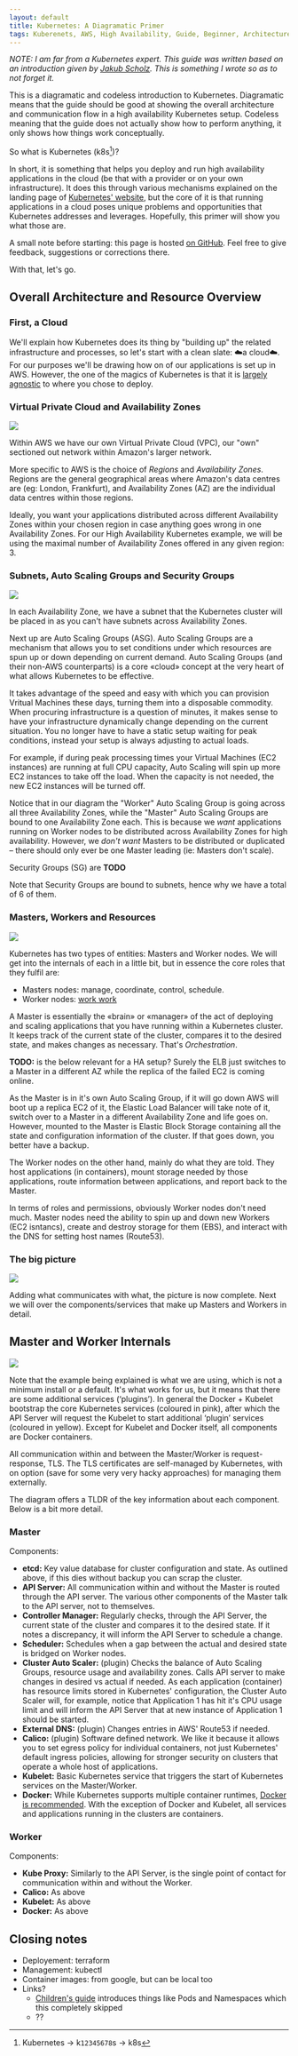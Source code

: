 ```yaml
---
layout: default
title: Kubernetes: A Diagramatic Primer
tags: Kuberenets, AWS, High Availability, Guide, Beginner, Architecture, HA
---
```


_NOTE: I am far from a Kubernetes expert. This guide was written based on an
introduction given by [Jakub Scholz](https://github.com/scholzj). This is
something I wrote so as to not forget it._

This is a diagramatic and codeless introduction to Kubernetes. Diagramatic
means that the guide should be good at showing the overall architecture and
communication flow in a high availability Kubernetes setup. Codeless meaning
that the guide does not actually show how to perform anything, it only shows
how things work conceptually.

So what is Kubernetes (k8s[^1])?

In short, it is something that helps you deploy and run high availability
applications in the cloud (be that with a provider or on your own
infrastructure). It does this through various mechanisms explained on the
landing page of [Kubernetes' website](https://kubernetes.io/), but the core of
it is that running applications in a cloud poses unique problems and
opportunities that Kubernetes addresses and leverages. Hopefully, this primer
will show you what those are.

A small note before starting: this page is hosted [on GitHub](https://github.com/zmlka/undisciplinary). 
Feel free to give feedback, suggestions or corrections there.

With that, let's go.

## Overall Architecture and Resource Overview

### First, a Cloud

We'll explain how Kubernetes does its thing by "building up" the related
infrastructure and processes, so let's start with a clean slate: ☁️a cloud☁️. For
our purposes we'll be drawing how on of our applications is set up in AWS.
However, the one of the magics of Kubernetes is that it is [largely agnostic](https://kubernetes.io/docs/setup/pick-right-solution/) 
to where you chose to deploy.

### Virtual Private Cloud and Availability Zones

![](img/Kubernetes_big_picture_04.svg)

Within AWS we have our own Virtual Private Cloud (VPC), our "own" sectioned out
network within Amazon's larger network.


More specific to AWS is the choice of _Regions_ and _Availability Zones_.
Regions are the general geographical areas where Amazon's data centres are (eg:
London, Frankfurt), and Availability Zones (AZ) are the individual data centres
within those regions.

Ideally, you want your applications distributed across different Availability
Zones within your chosen region in case anything goes wrong in one Availability
Zones. For our High Availability Kubernetes example, we will be using the
maximal number of Availability Zones offered in any given region: 3.

### Subnets, Auto Scaling Groups and Security Groups

![](img/Kubernetes_big_picture_03.svg)

In each Availability Zone, we have a subnet that the Kubernetes cluster will be
placed in as you can't have subnets across Availability Zones.

Next up are Auto Scaling Groups (ASG). Auto Scaling Groups are a mechanism that
allows you to set conditions under which resources are spun up or down
depending on current demand. Auto Scaling Groups (and their non-AWS
counterparts) is a core «cloud» concept at the very heart of what allows
Kubernetes to be effective.

It takes advantage of the speed and easy with which you can provision Vritual
Machines these days, turning them into a disposable commodity. When procuring
infrastructure is a question of minutes, it makes sense to have your
infrastructure dynamically change depending on the current situation. You no
longer have to have a static setup waiting for peak conditions, instead your
setup is always adjusting to actual loads.

For example, if during peak processing times your Virtual Machines (EC2
instances) are running at full CPU capacity, Auto Scaling will spin up more EC2
instances to take off the load. When the capacity is not needed, the new EC2
instances will be turned off.

Notice that in our diagram the "Worker" Auto Scaling Group is going across all
three Availability Zones, while the "Master" Auto Scaling Groups are bound to
one Availability Zone each. This is because we _want_ applications running on
Worker nodes to be distributed across Availability Zones for high availability.
However, we _don't want_ Masters to be distributed or duplicated – there should
only ever be one Master leading (ie: Masters don't scale).

Security Groups (SG) are **TODO**

Note that Security Groups are bound to subnets, hence why we have a total of 6
of them.

### Masters, Workers and Resources

![](img/Kubernetes_big_picture_01.svg)

Kubernetes has two types of entities: Masters and Worker nodes. We will get
into the internals of each in a little bit, but in essence the core roles that
they fulfil are:

* Masters nodes: manage, coordinate, control, schedule.
* Worker nodes: [work work](https://www.youtube.com/watch?v=eO6OaVnbqaY)

A Master is essentially the «brain» or «manager» of the act of deploying and
scaling applications that you have running within a Kubernetes cluster. It
keeps track of the current state of the cluster, compares it to the desired
state, and makes changes as necessary. That's _Orchestration_.

**TODO:** is the below relevant for a HA setup? Surely the ELB just switches to
a Master in a different AZ while the replica of the failed EC2 is coming
online.

As the Master is in it's own Auto Scaling Group, if it will go down AWS will
boot up a replica EC2 of it, the Elastic Load Balancer will take note of it,
switch over to a Master in a different Availability Zone and life goes on.
However, mounted to the Master is Elastic Block Storage containing all the
state and configuration information of the cluster. If that goes down, you
better have a backup.

The Worker nodes on the other hand, mainly do what they are told. They host
applications (in containers), mount storage needed by those applications, route
information between applications, and report back to the Master.

In terms of roles and permissions, obviously Worker nodes don't need much.
Master nodes need the ability to spin up and down new Workers (EC2 isntancs),
create and destroy storage for them (EBS), and interact with the DNS for
setting host names (Route53).

### The big picture

![](img/Kubernetes_big_picture_00.svg)

Adding what communicates with what, the picture is now complete. Next we will
over the components/services that make up Masters and Workers in detail.

## Master and Worker Internals

![](img/Kubernetes_master_worker_detail.svg)

Note that the example being explained is what we are using, which is not a
minimum install or a default. It's what works for us, but it means that there
are some additional services (‘plugins’). In general the Docker + Kubelet
bootstrap the core Kubernetes services (coloured in pink), after which the API
Server will request the Kubelet to start additional ‘plugin’ services (coloured
in yellow). Except for Kubelet and Docker itself, all components are Docker
containers.

All communication within and between the Master/Worker is request-response,
TLS. The TLS certificates are self-managed by Kubernetes, with on option (save
for some very very hacky approaches) for managing them externally.

The diagram offers a TLDR of the key information about each component. Below is
a bit more detail.

### Master

Components:

- **etcd:** Key value database for cluster configuration and state. As outlined
  above, if this dies without backup you can scrap the cluster.
- **API Server:** All communication within and without the Master is routed
  through the API server. The various other components of the Master talk to
  the API server, not to themselves.
- **Controller Manager:** Regularly checks, through the API Server, the current
  state of the cluster and compares it to the desired state. If it notes a
  discrepancy, it will inform the API Server to schedule a change.
- **Scheduler:** Schedules when a gap between the actual and desired state is
  bridged on Worker nodes.
- **Cluster Auto Scaler:** (plugin) Checks the balance of Auto Scaling Groups,
  resource usage and availability zones. Calls API server to make changes in
  desired vs actual if needed. As each application (container) has
  resource limits stored in Kubernetes' configuration, the Cluster Auto Scaler
  will, for example, notice that Application 1 has hit it's CPU usage limit and
  will inform the API Server that at new instance of Application 1 should be
  started.
- **External DNS:** (plugin) Changes entries in AWS' Route53 if needed.
- **Calico:** (plugin) Software defined network. We like it because it allows you to
  set egress policy for individual containers, not just Kubernetes' default
  ingress policies, allowing for stronger security on clusters that operate a
  whole host of applications.
- **Kubelet:** Basic Kubernetes service that triggers the start of Kubernetes
  services on the Master/Worker.
- **Docker:** While Kubernetes supports multiple container runtimes, [Docker is recommended](https://kubernetes.io/docs/concepts/workloads/pods/pod/).
  With the exception of Docker and Kubelet, all services and applications
  running in the clusters are containers.


### Worker

Components:

- **Kube Proxy:** Similarly to the API Server, is the single point of contact
  for communication within and without the Worker.
- **Calico:** As above
- **Kubelet:** As above
- **Docker:** As above



## Closing notes

- Deployement: terraform
- Management: kubectl
- Container images: from google, but can be local too
- Links?
  - [Children's guide](https://deis.com/blog/2016/kubernetes-illustrated-guide/)
    introduces things like Pods and Namespaces which this completely skipped
  - ??


[^1]: Kubernetes -> k`12345678`s -> k8s

